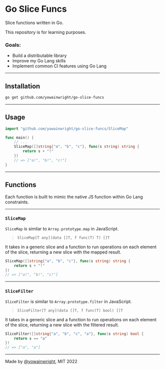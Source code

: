 # Go Slice Funcs

Slice functions written in Go.

This repository is for learning purposes.

### Goals:

- Build a distributable library
- Improve my Go Lang skills
- Implement common CI features using Go Lang

---

## Installation

```sh
go get github.com/yowainwright/go-slice-funcs
```

---

## Usage

```go
import "github.com/yowainwright/go-slice-funcs/SliceMap"

func main() {
    // ...
    SliceMap([]string{"a", "b", "c"}, func(s string) string {
        return s + "!"
    })
    // => ["a!", "b!", "c!"]
}
```

---
## Functions

Each function is built to mimic the native JS function within Go Lang constraints.

---
### `SliceMap`

`SliceMap` is similar to `Array.prototype.map` in JavaScript.

> `SliceMap[T any](data []T, f func(T) T) []T`

It takes in a generic slice and a function to run operations on each element of the slice, returning a new slice with the mapped result.

```go
SliceMap([]string{"a", "b", "c"}, func(s string) string {
    return s + "!"
})
// => ["a!", "b!", "c!"]
```

---

### `SliceFilter`

`SliceFilter` is similar to `Array.prototype.filter` in JavaScript.

> `SliceFilter[T any](data []T, f func(T) bool) []T`

It takes in a generic slice and a function to run operations on each element of the slice, returning a new slice with the filtered result.

```go
SliceFilter([]string{"a", "b", "c", "a"}, func(s string) bool {
    return s == "a"
})
// => ["a", "a"]
```

---

Made by [@yowainwright](https://github.com/yowainwright), MIT 2022
